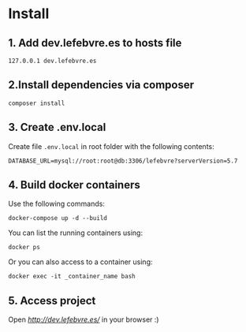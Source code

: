 # Install

## 1. Add dev.lefebvre.es to hosts file

```
127.0.0.1 dev.lefebvre.es
```

## 2.Install dependencies via composer

```
composer install
```

## 3. Create .env.local 

Create file ```.env.local``` in root folder with the following contents:

```
DATABASE_URL=mysql://root:root@db:3306/lefebvre?serverVersion=5.7
```

## 4. Build docker containers

Use the following commands:

```
docker-compose up -d --build
```

You can list the running containers using:

```
docker ps
```

Or you can also access to a container using:

```
docker exec -it _container_name bash
```

## 5. Access project

Open *http://dev.lefebvre.es/* in your browser :) 

